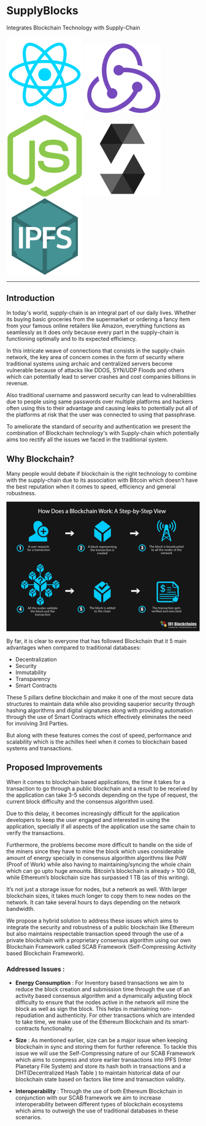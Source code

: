# SupplyBlocks

Integrates Blockchain Technology with Supply-Chain

<img src="images/react.png" width="200" >
<img src="images/redux.png" width="200" >
<img src="images/js.png" width="200" >
<img src="images/solidity.png" width="200" >
<img src="images/ipfs.png" width="200" >


---

## Introduction 

In today's world, supply-chain is an integral part of our daily lives. Whether its buying basic groceries from the supermarket or ordering a fancy item from your famous online retailers like Amazon, everything functions as seamlessly as it does only because every part in the supply-chain is functioning optimally and to its expected efficiency. 

In this intricate weave of connections that consists in the supply-chain network, the key area of concern comes in the form of security 
where traditional systems using archaic and centralized servers become vulnerable because of attacks like DDOS, SYN/UDP Floods and others which can potentially lead to server crashes and cost companies billions in revenue.

Also traditional username and password security can lead to vulnerabilities due to people using same passwords over multiple platforms and hackers often using this to their advantage and causing leaks to potentially put all of the platforms at risk that the user was connected to using that passphrase.

To ameliorate the standard of security and authentication we present the combination of Blockchain technology's with Supply-chain which potentially aims too rectify all the issues we faced in the traditional system.


## Why Blockchain?

Many people would debate if blockchain is the right technology to combine with the supply-chain due to its association with Bitcoin which doesn't have the best reputation when it comes to speed, efficiency and general robustness.

<img src="images/blockchain.jpg" width="650" class="center">

By far, it is clear to everyone that has followed Blockchain that it 5 main advantages when compared to traditional databases:

* Decentralization
* Security
* Immutability
* Transparency
* Smart Contracts

These 5 pillars define blockchain and make it one of the most secure data structures to maintain data while also providing sauperior security through hashing algorithms and digital signatures along with providing automation through the use of Smart Contracts which effectively eliminates the need for involving 3rd Parties.

But along with these features comes the cost of speed, performance and scalability which is the achilles heel when it comes to blockchain based systems and transactions.

## Proposed Improvements

When it comes to blockchain based applications, the time it takes for a transaction to go through a public blockchain and a result to be received by the application can take 3-5 seconds depending on the type of request, the current block difficulty and the consensus algorithm used. 

Due to this delay, it becomes increasingly difficult for the application developers to keep the user engaged and interested in using the application, specially if all aspects of the application use the same chain to verify the transactions.


Furthermore, the problems become more difficult to handle on the side of the miners since they have to mine the block which uses considerable amount of energy specially in consensus algorithm algorithms like PoW (Proof of Work) while also having to maintaining/syncing the whole chain which can go upto huge amounts. Bitcoin’s blockchain is already > 100 GB, while Ethereum’s blockchain size has surpassed 1 TB (as of this writing). 

It’s not just a storage issue for nodes, but a network as well. With larger blockchain sizes, it takes much longer to copy them to new nodes on the network. It can take several hours to days depending on the network bandwidth. 

We propose a hybrid solution to address these issues which aims to integrate the security and robustness of a public blockchain like Ethereum but also maintains respectable transaction speed through the use of a private blockchain with a proprietary consensus algorithm using our own Blockchain Framework called SCAB Framework (Self-Compressing Activity based Blockchain Framework).

### Addressed Issues :

* **Energy Consumption** : For Inventory based transactions we aim to reduce the block creation and submission time through the use of an activity 
	based consensus algorithm and a dynamically adjusting block difficulty to ensure that the nodes active in the network will mine the block as well as sign the block. This helps in maintaining non-repudiation and authenticity. For other transactions which are intended to take time, we make use of the Ethereum Blockchain and its smart-contracts functionality.
	
* **Size** : As mentioned earlier, size can be a major issue when keeping blockchain in sync and storing them for further reference. To tackle this issue we will use the Self-Compressing nature of our SCAB Framework which aims to compress and store earlier transactions into IPFS (Inter Planetary File System) and store its hash both in transactions and a DHT(Decentralized Hash Table ) to maintain historical data of our blockchain state based on factors like time and transaction validity.

* **Interoperability** : Through the use of both Ethereum Blockchain in conjunction with our SCAB framework we aim to increase interoperability between different types of blockchain ecosystems which aims to outweigh the use of traditional databases in these scenarios.